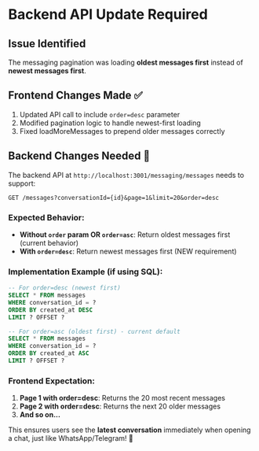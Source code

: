 # Backend API Update Required

## Issue Identified
The messaging pagination was loading **oldest messages first** instead of **newest messages first**.

## Frontend Changes Made ✅
1. Updated API call to include `order=desc` parameter
2. Modified pagination logic to handle newest-first loading
3. Fixed loadMoreMessages to prepend older messages correctly

## Backend Changes Needed 🔧

The backend API at `http://localhost:3001/messaging/messages` needs to support:

```
GET /messages?conversationId={id}&page=1&limit=20&order=desc
```

### Expected Behavior:
- **Without `order` param OR `order=asc`**: Return oldest messages first (current behavior)
- **With `order=desc`**: Return newest messages first (NEW requirement)

### Implementation Example (if using SQL):
```sql
-- For order=desc (newest first)
SELECT * FROM messages 
WHERE conversation_id = ? 
ORDER BY created_at DESC 
LIMIT ? OFFSET ?

-- For order=asc (oldest first) - current default
SELECT * FROM messages 
WHERE conversation_id = ? 
ORDER BY created_at ASC 
LIMIT ? OFFSET ?
```

### Frontend Expectation:
1. **Page 1 with order=desc**: Returns the 20 most recent messages
2. **Page 2 with order=desc**: Returns the next 20 older messages
3. **And so on...**

This ensures users see the **latest conversation** immediately when opening a chat, just like WhatsApp/Telegram! 🎯